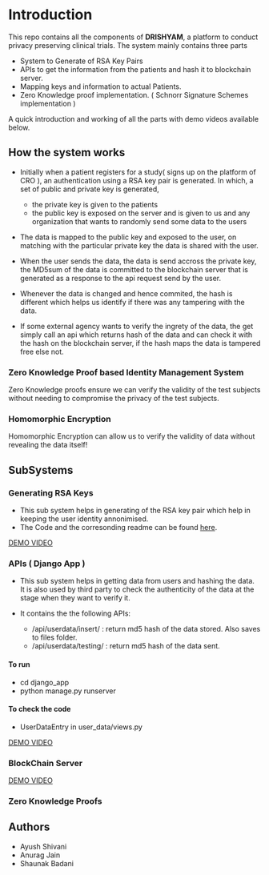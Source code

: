 # Introduction

This repo contains all the components of **DRISHYAM**, a platform to conduct privacy preserving clinical trials. The system 
mainly contains three parts 

* System to Generate of RSA Key Pairs
* APIs to get the information from the patients and hash it to blockchain server.
* Mapping keys and information to actual Patients.
* Zero Knowledge proof implementation. ( Schnorr Signature Schemes implementation )

A quick introduction and working of all the parts with demo videos available below.

## How the system works

- Initially when a patient registers for a study( signs up on the platform of CRO ), an authentication using a RSA key pair is generated. In which, a set of public and private key is generated, 
    - the private key is given to the patients 
    - the public key is exposed on the server and is given to us and any organization that wants to randomly send some data to the users

- The data is mapped to the public key and exposed to the user, on matching with the particular private key the data is shared with the user.

- When the user sends the data, the data is send accross the private key, the MD5sum of the data is committed to the blockchain server that is generated as a response to the api request send by the user.

- Whenever the data is changed and hence commited, the hash is different which helps us identify if there was any tampering with the data.

- If some external agency wants to verify the ingrety of the data, the get simply call an api which returns hash of the data and can check it with the hash on the blockchain server, if the hash maps the data is tampered free else not.

### Zero Knowledge Proof based Identity Management System

Zero Knowledge proofs ensure we can verify the validity of the test subjects without needing to compromise the privacy of the test subjects. 

### Homomorphic Encryption

Homomorphic Encryption can allow us to verify the validity of data without revealing the data itself!

## SubSystems

### Generating RSA Keys 

- This sub system helps in generating of the RSA key pair which help in keeping the user identity annonimised.
- The Code and the corresonding readme can be found [here](https://github.com/ayushshivani/MD5_Generation/tree/main/rsa_key_pair_generation).

[DEMO VIDEO](https://www.youtube.com/watch?v=g8GoDeEph7U&list=PLibW_SCiVev2NjuWV8NMWwCrR3oeFGwLB&index=1)

### APIs ( Django App ) 

- This sub system helps in getting data from users and hashing the data. It is also used by third party to check the authenticity of the data at the stage when they want to verify it.

- It contains the the following APIs:
    
    - /api/userdata/insert/ : return md5 hash of the data stored. Also saves to files folder.
    - /api/userdata/testing/ : return md5 hash of the data sent. 

#### To run

- cd django_app
- python manage.py runserver

#### To check the code 

- UserDataEntry in user_data/views.py

[DEMO VIDEO](https://www.youtube.com/watch?v=-lCoHOrTOns&list=PLibW_SCiVev2NjuWV8NMWwCrR3oeFGwLB&index=2)


### BlockChain Server

[DEMO VIDEO](https://www.youtube.com/watch?v=-lCoHOrTOns&list=PLibW_SCiVev2NjuWV8NMWwCrR3oeFGwLB&index=2)

### Zero Knowledge Proofs


## Authors

- Ayush Shivani
- Anurag Jain
- Shaunak Badani
